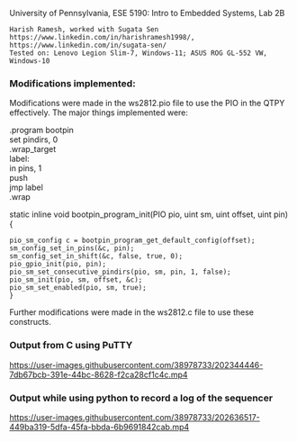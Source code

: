 
University of Pennsylvania, ESE 5190: Intro to Embedded Systems, Lab 2B

    Harish Ramesh, worked with Sugata Sen
    https://www.linkedin.com/in/harishramesh1998/, https://www.linkedin.com/in/sugata-sen/
    Tested on: Lenovo Legion Slim-7, Windows-11; ASUS ROG GL-552 VW, Windows-10
    
### Modifications implemented:
Modifications were made in the ws2812.pio file to use the PIO in the QTPY effectively.
The major things implemented were:

.program bootpin <br />
set pindirs, 0 <br />
.wrap_target <br />
label: <br />
    in pins, 1 <br />
    push <br />
    jmp label <br />
.wrap <br />


static inline void bootpin_program_init(PIO pio, uint sm, uint offset, uint pin) {

    pio_sm_config c = bootpin_program_get_default_config(offset);
    sm_config_set_in_pins(&c, pin);
    sm_config_set_in_shift(&c, false, true, 0);
    pio_gpio_init(pio, pin);
    pio_sm_set_consecutive_pindirs(pio, sm, pin, 1, false);
    pio_sm_init(pio, sm, offset, &c);
    pio_sm_set_enabled(pio, sm, true);
    }
    
Further modifications were made in the ws2812.c file to use these constructs.

### Output from C using PuTTY
https://user-images.githubusercontent.com/38978733/202344446-7db67bcb-391e-44bc-8628-f2ca28cf1c4c.mp4

### Output while using python to record a log of the sequencer
https://user-images.githubusercontent.com/38978733/202636517-449ba319-5dfa-45fa-bbda-6b9691842cab.mp4
